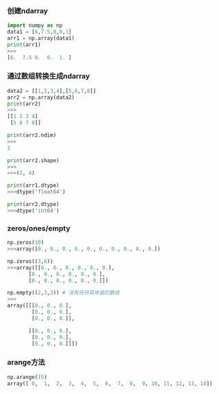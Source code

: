 ### 创建ndarray

```python
import numpy as np
data1 = [6,7.5,8,0,1]
arr1 = np.array(data1)
print(arr1)
>>>
[6.  7.5 8.  0.  1. ]
```



### 通过数组转换生成ndarray

```python
data2 = [[1,2,3,4],[5,6,7,8]]
arr2 = np.array(data2)
print(arr2)
>>>
[[1 2 3 4]
 [5 6 7 8]]

print(arr2.ndim)
>>>
2

print(arr2.shape)
>>>
>>>(2, 4)

print(arr1.dtype)
>>>dtype('float64')

print(arr2.dtype)
>>>dtype('int64')
```



### zeros/ones/empty

```python
np.zeros(10)
>>>array([0., 0., 0., 0., 0., 0., 0., 0., 0., 0.])

np.zeros((3,6))
>>>array([[0., 0., 0., 0., 0., 0.],
       [0., 0., 0., 0., 0., 0.],
       [0., 0., 0., 0., 0., 0.]])

np.empty((2,3,3)) # 没有任何具体值的数组
>>>
array([[[0., 0., 0.],
        [0., 0., 0.],
        [0., 0., 0.]],

       [[0., 0., 0.],
        [0., 0., 0.],
        [0., 0., 0.]]])
```



### arange方法

```python
np.arange(15)
array([ 0,  1,  2,  3,  4,  5,  6,  7,  8,  9, 10, 11, 12, 13, 14])
```

